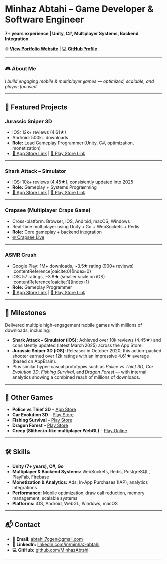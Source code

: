 # Minhaz Abtahi – Game Developer & Software Engineer  

**7+ years experience | Unity, C#, Multiplayer Systems, Backend Integration**  

🌐 **[View Portfolio Website](https://minhazabtahi.github.io/portfolio/)** | 💻 **[GitHub Profile](https://github.com/MinhazAbtahi)**

---

### 🎮 About Me  
*I build engaging mobile & multiplayer games — optimized, scalable, and player-focused.*

---

## 🚀 Featured Projects  

### **Jurassic Sniper 3D**  
- iOS: 12k+ reviews (4.61★)  
- Android: 500k+ downloads  
- **Role:** Lead Gameplay Programmer (Unity, C#, optimization, monetization)  
- [📱 App Store Link](https://apps.apple.com/us/app/jurassic-sniper-3d/id1535441769) | [📱 Play Store Link](https://play.google.com/store/apps/details?id=com.funvai.jurassicsniper3d)  

---

### **Shark Attack – Simulator**  
- iOS: 10k+ reviews (4.45★), consistently updated into 2025  
- **Role:** Gameplay + Systems Programming  
- [📱 App Store Link](https://apps.apple.com/us/app/shark-attack-simulator-io-game/id1489941954) | [📱 Play Store Link](https://play.google.com/store/apps/details?id=com.fpg.sharkattack)  

---

### **Crapsee (Multiplayer Craps Game)**  
- Cross-platform: Browser, iOS, Android, macOS, Windows  
- Real-time multiplayer using Unity + Go + WebSockets + Redis  
- **Role:** Core gameplay + backend integration  
- [🌐 Crapsee Live](https://crapsee.live)  

---

### **ASMR Crush**  
- Google Play: 1M+ downloads, ~3.5★ rating (900+ reviews) :contentReference[oaicite:0]{index=0}  
- iOS: 57 ratings, ~3.8★ (smaller scale on iOS) :contentReference[oaicite:1]{index=1}  
- **Role:** Gameplay Programmer   
- [📱 App Store Link](https://apps.apple.com/us/app/asmr-crush/id1584980063) | [📱 Play Store Link](https://play.google.com/store/apps/details?id=com.tastypill.asmrcrush&hl=en&gl=US)  

---

## 🎯 Milestones  

Delivered multiple high-engagement mobile games with millions of downloads, including:

- **Shark Attack – Simulator (iOS):** Achieved over 10k reviews (4.45★) and consistently updated (latest March 2025) across the App Store.  
- **Jurassic Sniper 3D (iOS):** Released in October 2020, this action-packed shooter earned over 12k ratings with an impressive 4.61★ average (based on AppBrain).  
- Plus similar hyper-casual prototypes such as *Police vs Thief 3D*, *Car Evolution 3D*, *Fishing Survival*, and *Dragon Forest* — with internal analytics showing a combined reach of millions of downloads.  

---

## 🎲 Other Games  

- **Police vs Thief 3D** – [App Store](https://apps.apple.com/us/app/police-vs-thief-3d-car-race/id1542502766)  
- **Car Evolution 3D** – [Play Store](https://play.google.com/store/apps/details?id=com.funvai.supercop)  
- **Fishing Survival** – [Play Store](https://play.google.com/store/apps/details?id=com.funvai.fishingsurvival)  
- **Dragon Forest** – [Play Store](https://play.google.com/store/apps/details?id=com.funvai.tapfire&hl=en&gl=US)  
- **Creep (Slither.io-like multiplayer WebGL)** – [Play Online](https://minhazabtahi.itch.io/creep)  

---

## 🛠️ Skills  

- **Unity (7+ years), C#, Go**  
- **Multiplayer & Backend Systems:** WebSockets, Redis, PostgreSQL, PlayFab, Firebase  
- **Monetization & Analytics:** Ads, In-App Purchases (IAP), analytics integrations  
- **Performance:** Mobile optimization, draw call reduction, memory management, scalable systems  
- **Platforms:** iOS, Android, WebGL, Windows, macOS  

---

## 📬 Contact  

- 📧 **Email:** [abtahi.7cgen@gmail.com](mailto:abtahi.7cgen@gmail.com)  
- 🔗 **LinkedIn:** [linkedin.com/in/minhaz-abtahi](https://www.linkedin.com/in/minhaz-abtahi)  
- 💻 **GitHub:** [github.com/MinhazAbtahi](https://github.com/MinhazAbtahi)  

---
